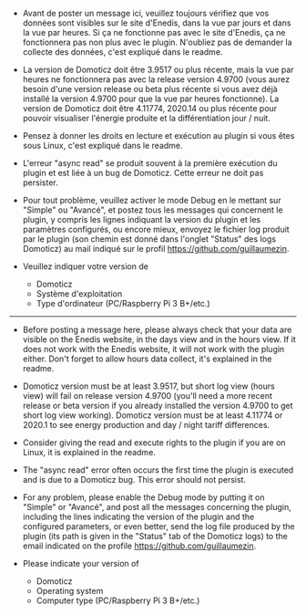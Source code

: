 * Avant de poster un message ici, veuillez toujours vérifiez que vos données sont visibles sur le site d'Enedis, dans la vue par jours et dans la vue par heures. Si ça ne fonctionne pas avec le site d'Enedis, ça ne fonctionnera pas non plus avec le plugin. N'oubliez pas de demander la collecte des données, c'est expliqué dans le readme.

* La version de Domoticz doit être 3.9517 ou plus récente, mais la vue par heures ne fonctionnera pas avec la release version 4.9700 (vous aurez besoin d'une version release ou beta plus récente si vous avez déjà installé la version 4.9700 pour que la vue par heures fonctionne). La version de Domoticz doit être 4.11774, 2020.14 ou plus récente pour pouvoir visualiser l'énergie produite et la différentiation jour / nuit.

* Pensez à donner les droits en lecture et exécution au plugin si vous êtes sous Linux, c'est expliqué dans le readme.

* L'erreur "async read" se produit souvent à la première exécution du plugin et est liée à un bug de Domoticz. Cette erreur ne doit pas persister.

* Pour tout problème, veuillez activer le mode Debug en le mettant sur "Simple" ou "Avancé", et postez tous les messages qui concernent le plugin, y compris les lignes indiquant la version du plugin et les paramètres configurés, ou encore mieux, envoyez le fichier log produit par le plugin (son chemin est donné dans l'onglet "Status" des logs Domoticz) au mail indiqué sur le profil https://github.com/guillaumezin.

* Veuillez indiquer votre version de 
  * Domoticz
  * Système d'exploitation
  * Type d'ordinateur (PC/Raspberry Pi 3 B+/etc.)

----------------------------------------------------------------

* Before posting a message here, please always check that your data are visible on the Enedis website, in the days view and in the hours view. If it does not work with the Enedis website, it will not work with the plugin either. Don't forget to allow hours data collect, it's explained in the readme.

* Domoticz version must be at least 3.9517, but short log view (hours view) will fail on release version 4.9700 (you'll need a more recent release or beta version if you already installed the version 4.9700 to get short log view working). Domoticz version must be at least 4.11774 or 2020.1 to see energy production and day / night tariff differences.

* Consider giving the read and execute rights to the plugin if you are on Linux, it is explained in the readme.

* The "async read" error often occurs the first time the plugin is executed and is due to a Domoticz bug. This error should not persist.

* For any problem, please enable the Debug mode by putting it on "Simple" or "Avancé", and post all the messages concerning the plugin, including the lines indicating the version of the plugin and the configured parameters, or even better, send the log file produced by the plugin (its path is given in the "Status" tab of the Domoticz logs) to the email indicated on the profile https://github.com/guillaumezin.

* Please indicate your version of
  * Domoticz
  * Operating system
  * Computer type (PC/Raspberry Pi 3 B+/etc.)
